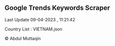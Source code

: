 

## Google Trends Keywords Scraper 
 
Last Update 09-04-2023 , 11:21:42

Country List :
VIETNAM.json



© Abdul Muttaqin 
